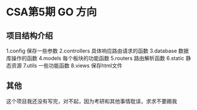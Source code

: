 # CSA第5期 GO 方向
## 项目结构介绍
1.config 保存一些参数
2.controllers 具体响应路由请求的函数
3.database 数据库操作的函数
4.models 每个板块的功能函数
5.routers 路由解析函数
6.static 静态资源
7.utils 一些功能函数
8.views 保存html文件
## 其他
这个项目我还没有写完，对不起，因为考研和其他事情耽误，求求不要踢我
